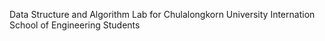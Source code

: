 Data Structure and Algorithm Lab for Chulalongkorn University Internation School of Engineering Students
